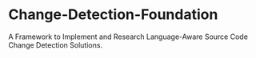 # Change-Detection-Foundation
A Framework to Implement and Research Language-Aware Source Code Change Detection Solutions.
